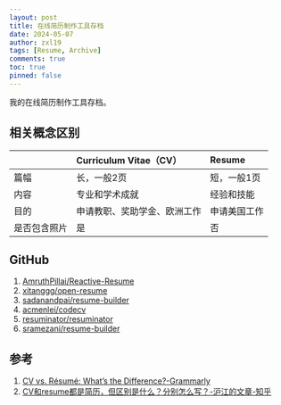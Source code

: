 ```yaml
---
layout: post
title: 在线简历制作工具存档
date: 2024-05-07
author: zxl19
tags: [Resume, Archive]
comments: true
toc: true
pinned: false
---
```


我的在线简历制作工具存档。

<!-- more -->

## 相关概念区别

|  | Curriculum Vitae（CV） | Resume |
| :--- | :--- | :--- |
| 篇幅 | 长，一般2页 | 短，一般1页 |
| 内容 | 专业和学术成就 | 经验和技能 |
| 目的 | 申请教职、奖助学金、欧洲工作 | 申请美国工作 |
| 是否包含照片 | 是 | 否 |

## GitHub

1. [AmruthPillai/Reactive-Resume](https://github.com/AmruthPillai/Reactive-Resume)
2. [xitanggg/open-resume](https://github.com/xitanggg/open-resume)
3. [sadanandpai/resume-builder](https://github.com/sadanandpai/resume-builder)
4. [acmenlei/codecv](https://github.com/acmenlei/codecv)
5. [resuminator/resuminator](https://github.com/resuminator/resuminator)
6. [sramezani/resume-builder](https://github.com/sramezani/resume-builder)

## 参考

1. [CV vs. Résumé: What’s the Difference?-Grammarly](https://www.grammarly.com/blog/cv-resume/)
2. [CV和resume都是简历，但区别是什么？分别怎么写？-沪江的文章-知乎](https://zhuanlan.zhihu.com/p/142099626)

